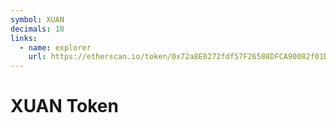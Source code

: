 ```yaml
---
symbol: XUAN
decimals: 18
links:
  - name: explorer
    url: https://etherscan.io/token/0x72a8E0272fdf57F26588DFCA90082f01D51Cb29A
---
```


# XUAN Token
